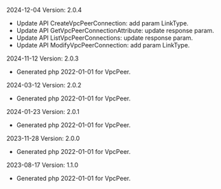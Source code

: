 2024-12-04 Version: 2.0.4
- Update API CreateVpcPeerConnection: add param LinkType.
- Update API GetVpcPeerConnectionAttribute: update response param.
- Update API ListVpcPeerConnections: update response param.
- Update API ModifyVpcPeerConnection: add param LinkType.


2024-11-12 Version: 2.0.3
- Generated php 2022-01-01 for VpcPeer.

2024-03-12 Version: 2.0.2
- Generated php 2022-01-01 for VpcPeer.

2024-01-23 Version: 2.0.1
- Generated php 2022-01-01 for VpcPeer.

2023-11-28 Version: 2.0.0
- Generated php 2022-01-01 for VpcPeer.

2023-08-17 Version: 1.1.0
- Generated php 2022-01-01 for VpcPeer.

